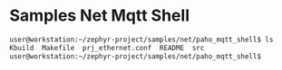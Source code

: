 # Samples Net Mqtt Shell

```bash
user@workstation:~/zephyr-project/samples/net/paho_mqtt_shell$ ls
Kbuild  Makefile  prj_ethernet.conf  README  src
user@workstation:~/zephyr-project/samples/net/paho_mqtt_shell$
```

